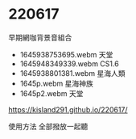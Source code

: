 # 220617
早期網咖背景音組合

+ 1645938753695.webm 天堂
+ 1645948349339.webm CS1.6
+ 1645938801381.webm 星海人類
+ 1645p.webm 星海神族
+ 1645p2.webm 天堂


https://kisland291.github.io/220617/

使用方法
全部撥放一起聽
